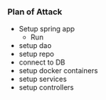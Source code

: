 ### Plan of Attack

- Setup spring app
    - Run
- setup dao 
- setup repo
- connect to DB
- setup docker containers
- setup services
- setup controllers
